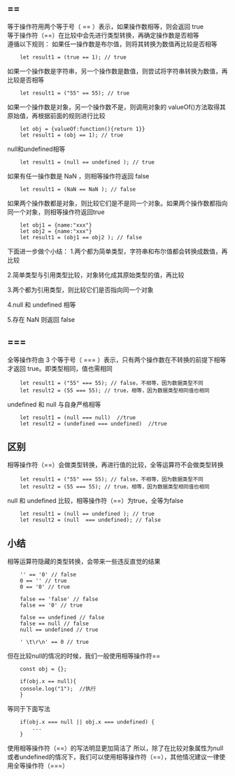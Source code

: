 ## ==
等于操作符用两个等于号（ == ）表示，如果操作数相等，则会返回 true   
等于操作符（==）在比较中会先进行类型转换，再确定操作数是否相等   
遵循以下规则：
如果任一操作数是布尔值，则将其转换为数值再比较是否相等
```
    let result1 = (true == 1); // true
```
如果一个操作数是字符串，另一个操作数是数值，则尝试将字符串转换为数值，再比较是否相等
```
    let result1 = ("55" == 55); // true
```
如果一个操作数是对象，另一个操作数不是，则调用对象的 valueOf()方法取得其原始值，再根据前面的规则进行比较
```
    let obj = {valueOf:function(){return 1}}
    let result1 = (obj == 1); // true  
```
null和undefined相等
```
    let result1 = (null == undefined ); // true
```
如果有任一操作数是 NaN ，则相等操作符返回 false
```
    let result1 = (NaN == NaN ); // false
```
如果两个操作数都是对象，则比较它们是不是同一个对象。如果两个操作数都指向同一个对象，则相等操作符返回true
```
    let obj1 = {name:"xxx"}
    let obj2 = {name:"xxx"}
    let result1 = (obj1 == obj2 ); // false
```
下面进一步做个小结：
1.两个都为简单类型，字符串和布尔值都会转换成数值，再比较

2.简单类型与引用类型比较，对象转化成其原始类型的值，再比较

3.两个都为引用类型，则比较它们是否指向同一个对象

4.null 和 undefined 相等

5.存在 NaN 则返回 false

## ===
全等操作符由 3 个等于号（ === ）表示，只有两个操作数在不转换的前提下相等才返回 true。即类型相同，值也需相同
```
    let result1 = ("55" === 55); // false，不相等，因为数据类型不同
    let result2 = (55 === 55); // true，相等，因为数据类型相同值也相同
```
undefined 和 null 与自身严格相等
```
    let result1 = (null === null)  //true
    let result2 = (undefined === undefined)  //true
```
## 区别
相等操作符（==）会做类型转换，再进行值的比较，全等运算符不会做类型转换
```
    let result1 = ("55" === 55); // false，不相等，因为数据类型不同
    let result2 = (55 === 55); // true，相等，因为数据类型相同值也相同
```
null 和 undefined 比较，相等操作符（==）为true，全等为false
```
    let result1 = (null == undefined ); // true
    let result2 = (null  === undefined); // false
```
## 小结
相等运算符隐藏的类型转换，会带来一些违反直觉的结果
```
    '' == '0' // false
    0 == '' // true
    0 == '0' // true

    false == 'false' // false
    false == '0' // true

    false == undefined // false
    false == null // false
    null == undefined // true

    ' \t\r\n' == 0 // true
```
但在比较null的情况的时候，我们一般使用相等操作符==
```
    const obj = {};

    if(obj.x == null){
    console.log("1");  //执行
    }
```
等同于下面写法
```
    if(obj.x === null || obj.x === undefined) {
        ...
    }
```
使用相等操作符（==）的写法明显更加简洁了
所以，除了在比较对象属性为null或者undefined的情况下，我们可以使用相等操作符（==），其他情况建议一律使用全等操作符（===）